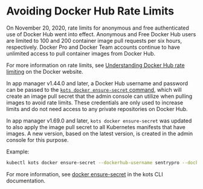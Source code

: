 # Avoiding Docker Hub Rate Limits

On November 20, 2020, rate limits for anonymous and free authenticated use of Docker Hub went into effect.
Anonymous and Free Docker Hub users are limited to 100 and 200 container image pull requests per six hours, respectively.
Docker Pro and Docker Team accounts continue to have unlimited access to pull container images from Docker Hub.

For more information on rate limits, see [Understanding Docker Hub rate limiting](https://www.docker.com/increase-rate-limits) on the Docker website.

In app manager v1.44.0 and later, a Docker Hub username and password can be passed to the [`kots docker ensure-secret` command](/reference/kots-cli-docker-ensure-secret), which will create an image pull secret that the admin console can utilize when pulling images to avoid rate limits.
These credentials are only used to increase limits and do not need access to any private repositories on Docker Hub.

In app manager v1.69.0 and later, `kots docker ensure-secret` was updated to also apply the image pull secret to all Kubernetes manifests that have images. A new version, based on the latest version, is created in the admin console for this purpose.

Example:

```bash
kubectl kots docker ensure-secret --dockerhub-username sentrypro --dockerhub-password password --namespace sentry-pro
```

For more information, see [docker ensure-secret](../reference/kots-cli-docker-ensure-secret) in the kots CLI documentation.

